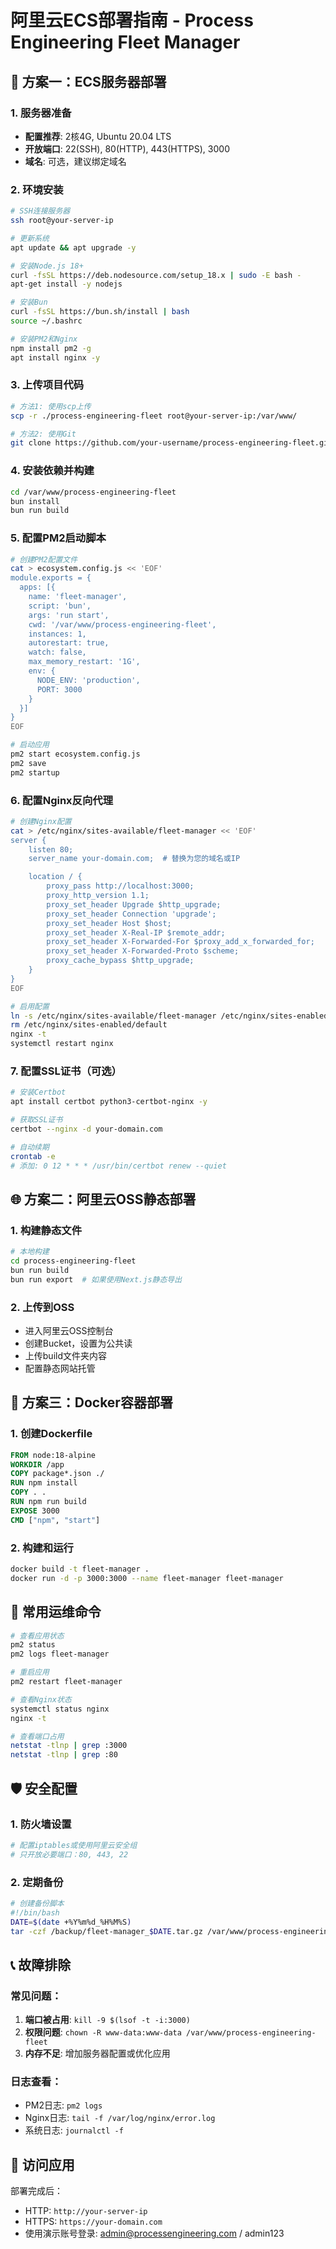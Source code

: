 # 阿里云ECS部署指南 - Process Engineering Fleet Manager

## 🚀 方案一：ECS服务器部署

### 1. 服务器准备
- **配置推荐**: 2核4G, Ubuntu 20.04 LTS
- **开放端口**: 22(SSH), 80(HTTP), 443(HTTPS), 3000
- **域名**: 可选，建议绑定域名

### 2. 环境安装
```bash
# SSH连接服务器
ssh root@your-server-ip

# 更新系统
apt update && apt upgrade -y

# 安装Node.js 18+
curl -fsSL https://deb.nodesource.com/setup_18.x | sudo -E bash -
apt-get install -y nodejs

# 安装Bun
curl -fsSL https://bun.sh/install | bash
source ~/.bashrc

# 安装PM2和Nginx
npm install pm2 -g
apt install nginx -y
```

### 3. 上传项目代码
```bash
# 方法1: 使用scp上传
scp -r ./process-engineering-fleet root@your-server-ip:/var/www/

# 方法2: 使用Git
git clone https://github.com/your-username/process-engineering-fleet.git /var/www/process-engineering-fleet
```

### 4. 安装依赖并构建
```bash
cd /var/www/process-engineering-fleet
bun install
bun run build
```

### 5. 配置PM2启动脚本
```bash
# 创建PM2配置文件
cat > ecosystem.config.js << 'EOF'
module.exports = {
  apps: [{
    name: 'fleet-manager',
    script: 'bun',
    args: 'run start',
    cwd: '/var/www/process-engineering-fleet',
    instances: 1,
    autorestart: true,
    watch: false,
    max_memory_restart: '1G',
    env: {
      NODE_ENV: 'production',
      PORT: 3000
    }
  }]
}
EOF

# 启动应用
pm2 start ecosystem.config.js
pm2 save
pm2 startup
```

### 6. 配置Nginx反向代理
```bash
# 创建Nginx配置
cat > /etc/nginx/sites-available/fleet-manager << 'EOF'
server {
    listen 80;
    server_name your-domain.com;  # 替换为您的域名或IP

    location / {
        proxy_pass http://localhost:3000;
        proxy_http_version 1.1;
        proxy_set_header Upgrade $http_upgrade;
        proxy_set_header Connection 'upgrade';
        proxy_set_header Host $host;
        proxy_set_header X-Real-IP $remote_addr;
        proxy_set_header X-Forwarded-For $proxy_add_x_forwarded_for;
        proxy_set_header X-Forwarded-Proto $scheme;
        proxy_cache_bypass $http_upgrade;
    }
}
EOF

# 启用配置
ln -s /etc/nginx/sites-available/fleet-manager /etc/nginx/sites-enabled/
rm /etc/nginx/sites-enabled/default
nginx -t
systemctl restart nginx
```

### 7. 配置SSL证书（可选）
```bash
# 安装Certbot
apt install certbot python3-certbot-nginx -y

# 获取SSL证书
certbot --nginx -d your-domain.com

# 自动续期
crontab -e
# 添加: 0 12 * * * /usr/bin/certbot renew --quiet
```

## 🌐 方案二：阿里云OSS静态部署

### 1. 构建静态文件
```bash
# 本地构建
cd process-engineering-fleet
bun run build
bun run export  # 如果使用Next.js静态导出
```

### 2. 上传到OSS
- 进入阿里云OSS控制台
- 创建Bucket，设置为公共读
- 上传build文件夹内容
- 配置静态网站托管

## 🐳 方案三：Docker容器部署

### 1. 创建Dockerfile
```dockerfile
FROM node:18-alpine
WORKDIR /app
COPY package*.json ./
RUN npm install
COPY . .
RUN npm run build
EXPOSE 3000
CMD ["npm", "start"]
```

### 2. 构建和运行
```bash
docker build -t fleet-manager .
docker run -d -p 3000:3000 --name fleet-manager fleet-manager
```

## 🔧 常用运维命令

```bash
# 查看应用状态
pm2 status
pm2 logs fleet-manager

# 重启应用
pm2 restart fleet-manager

# 查看Nginx状态
systemctl status nginx
nginx -t

# 查看端口占用
netstat -tlnp | grep :3000
netstat -tlnp | grep :80
```

## 🛡️ 安全配置

### 1. 防火墙设置
```bash
# 配置iptables或使用阿里云安全组
# 只开放必要端口：80, 443, 22
```

### 2. 定期备份
```bash
# 创建备份脚本
#!/bin/bash
DATE=$(date +%Y%m%d_%H%M%S)
tar -czf /backup/fleet-manager_$DATE.tar.gz /var/www/process-engineering-fleet
```

## 📞 故障排除

### 常见问题：
1. **端口被占用**: `kill -9 $(lsof -t -i:3000)`
2. **权限问题**: `chown -R www-data:www-data /var/www/process-engineering-fleet`
3. **内存不足**: 增加服务器配置或优化应用

### 日志查看：
- PM2日志: `pm2 logs`
- Nginx日志: `tail -f /var/log/nginx/error.log`
- 系统日志: `journalctl -f`

## 🎯 访问应用

部署完成后：
- HTTP: `http://your-server-ip`
- HTTPS: `https://your-domain.com`
- 使用演示账号登录: admin@processengineering.com / admin123
